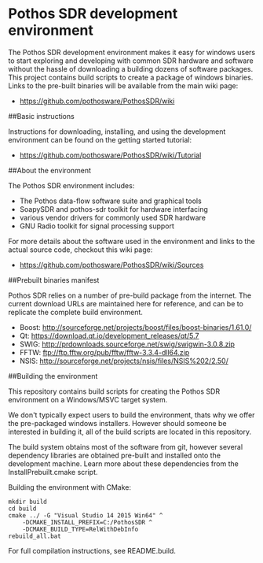 # Pothos SDR development environment

The Pothos SDR development environment makes it easy for windows users
to start exploring and developing with common SDR hardware and software
without the hassle of downloading a building dozens of software packages.
This project contains build scripts to create a package of windows binaries.
Links to the pre-built binaries will be available from the main wiki page:

* https://github.com/pothosware/PothosSDR/wiki

##Basic instructions

Instructions for downloading, installing,
and using the development environment
can be found on the getting started tutorial:

* https://github.com/pothosware/PothosSDR/wiki/Tutorial

##About the environment

The Pothos SDR environment includes:

* The Pothos data-flow software suite and graphical tools
* SoapySDR and pothos-sdr toolkit for hardware interfacing
* various vendor drivers for commonly used SDR hardware
* GNU Radio toolkit for signal processing support

For more details about the software used in the environment
and links to the actual source code, checkout this wiki page:

* https://github.com/pothosware/PothosSDR/wiki/Sources

##Prebuilt binaries manifest

Pothos SDR relies on a number of pre-build package from the internet.
The current download URLs are maintained here for reference,
and can be to replicate the complete build environment.

* Boost: http://sourceforge.net/projects/boost/files/boost-binaries/1.61.0/
* Qt: https://download.qt.io/development_releases/qt/5.7
* SWIG: http://prdownloads.sourceforge.net/swig/swigwin-3.0.8.zip
* FFTW: ftp://ftp.fftw.org/pub/fftw/fftw-3.3.4-dll64.zip
* NSIS: http://sourceforge.net/projects/nsis/files/NSIS%202/2.50/

##Building the environment

This repository contains build scripts for creating
the Pothos SDR environment on a Windows/MSVC target system.

We don't typically expect users to build the environment,
thats why we offer the pre-packaged windows installers.
However should someone be interested in building it,
all of the build scripts are located in this repository.

The build system obtains most of the software from git,
however several dependency libraries are obtained pre-built
and installed onto the development machine. Learn more about
these dependencies from the InstallPrebuilt.cmake script.

Building the environment with CMake:

```
mkdir build
cd build
cmake ../ -G "Visual Studio 14 2015 Win64" ^
    -DCMAKE_INSTALL_PREFIX=C:/PothosSDR ^
    -DCMAKE_BUILD_TYPE=RelWithDebInfo
rebuild_all.bat
```

For full compilation instructions, see README.build.
